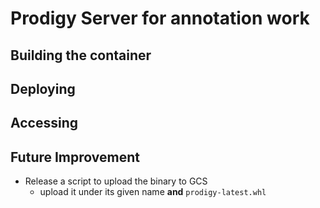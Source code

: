 # Prodigy Server for annotation work

## Building the container

## Deploying

## Accessing

## Future Improvement

* Release a script to upload the binary to GCS
  * upload it under its given name **and** `prodigy-latest.whl`
